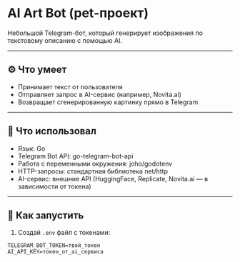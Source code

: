 # AI Art Bot (pet-проект)

Небольшой Telegram-бот, который генерирует изображения по текстовому описанию с помощью AI.

---

## ⚙️ Что умеет

- Принимает текст от пользователя
- Отправляет запрос в AI-сервис (например, Novita.ai)
- Возвращает сгенерированную картинку прямо в Telegram

---
## 🧰 Что использовал
- Язык: Go
- Telegram Bot API: go-telegram-bot-api
- Работа с переменными окружения: joho/godotenv
- HTTP-запросы: стандартная библиотека net/http
- AI-сервис: внешние API (HuggingFace, Replicate, Novita.ai — в зависимости от токена)


---

## 🚀 Как запустить

1. Создай `.env` файл с токенами:

```env
TELEGRAM_BOT_TOKEN=твой_токен
AI_API_KEY=токен_от_ai_сервиса
